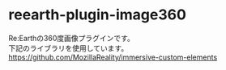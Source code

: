 # reearth-plugin-image360
Re:Earthの360度画像プラグインです。  
下記のライブラリを使用しています。
https://github.com/MozillaReality/immersive-custom-elements
